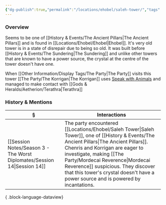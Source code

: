 ```yaml
---
{"dg-publish":true,"permalink":"/locations/ehobel/saleh-tower/","tags":["Discovered"],"updated":"2025-08-11T11:53:31.706+01:00"}
---
```


### Overview
Seems to be one of [[History & Events/The Ancient Pillars\|The Ancient Pillars]] and is found in [[Locations/Ehobel/Ehobel\|Ehobel]]. It's very old tower is in a state of disrepair due to being so old. It was built before [[History & Events/The Sundering\|The Sundering]] and unlike other towers that are known to have a power source, the crystal at the centre of the tower doesn't have one. 

When [[Other Information/Display Tags/The Party\|The Party]] visits this tower [[The Party/The Korrigan\|The Korrigan]] uses [Speak with Animals](https://www.dndbeyond.com/spells/2258-speak-with-animals) and managed to make contact with [[Gods & Heralds/Aetherion/Terathra\|Terathra]]

### History & Mentions
| §                                                                           | Interactions                                                                                                                                                                                                                                                        |
| --------------------------------------------------------------------------- | ------------------------------------------------------------------------------------------------------------------------------------------------------------------------------------------------------------------------------------------------------------------- |
| [[Session Notes/Season 3 - The Worst Diplomates/Session 14\|Session 14]] | The party encountered [[Locations/Ehobel/Saleh Tower\|Saleh Tower]], one of [[History & Events/The Ancient Pillars\|The Ancient Pillars]]. Chenris and Korrigan are eager to investigate, making [[The Party/Mordecai Reverence\|Mordecai Reverence]] suspicious. They discover that this tower's crystal doesn't have a power source and is powered by incantations. |

{ .block-language-dataview}